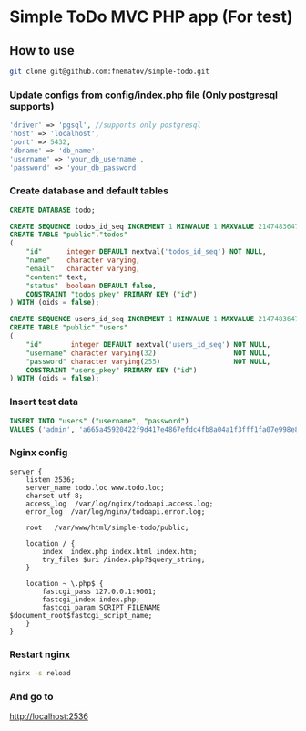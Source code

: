 # Simple ToDo MVC PHP app (For test)

## How to use

```bash
git clone git@github.com:fnematov/simple-todo.git
```

### Update configs from config/index.php file (Only postgresql supports)

```php
'driver' => 'pgsql', //supports only postgresql
'host' => 'localhost',
'port' => 5432,
'dbname' => 'db_name',
'username' => 'your_db_username',
'password' => 'your_db_password'
```

### Create database and default tables

```sql
CREATE DATABASE todo;
```
```sql
CREATE SEQUENCE todos_id_seq INCREMENT 1 MINVALUE 1 MAXVALUE 2147483647 CACHE 1;
CREATE TABLE "public"."todos"
(
    "id"      integer DEFAULT nextval('todos_id_seq') NOT NULL,
    "name"    character varying,
    "email"   character varying,
    "content" text,
    "status"  boolean DEFAULT false,
    CONSTRAINT "todos_pkey" PRIMARY KEY ("id")
) WITH (oids = false);

CREATE SEQUENCE users_id_seq INCREMENT 1 MINVALUE 1 MAXVALUE 2147483647 CACHE 1;
CREATE TABLE "public"."users"
(
    "id"       integer DEFAULT nextval('users_id_seq') NOT NULL,
    "username" character varying(32)                   NOT NULL,
    "password" character varying(255)                  NOT NULL,
    CONSTRAINT "users_pkey" PRIMARY KEY ("id")
) WITH (oids = false);
```

### Insert test data

```sql
INSERT INTO "users" ("username", "password")
VALUES ('admin', 'a665a45920422f9d417e4867efdc4fb8a04a1f3fff1fa07e998e86f7f7a27ae3');
```

### Nginx config

```nginx
server {
    listen 2536;
    server_name todo.loc www.todo.loc;
    charset utf-8;
    access_log  /var/log/nginx/todoapi.access.log;
    error_log  /var/log/nginx/todoapi.error.log;

    root   /var/www/html/simple-todo/public;

    location / {
        index  index.php index.html index.htm;
        try_files $uri /index.php?$query_string;
    }

    location ~ \.php$ {
        fastcgi_pass 127.0.0.1:9001;
        fastcgi_index index.php;
        fastcgi_param SCRIPT_FILENAME  $document_root$fastcgi_script_name;
    }
}
```

### Restart nginx
```bash
nginx -s reload
```

### And go to

[http://localhost:2536](http://localhost:2536)